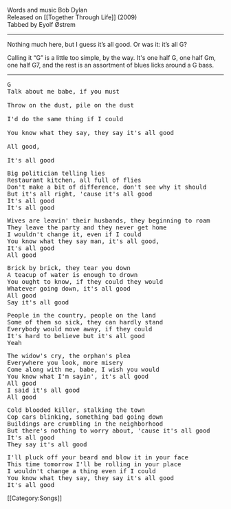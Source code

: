 Words and music Bob Dylan<br>
Released on [[Together Through Life]] (2009)<br>
Tabbed by Eyolf Østrem

----
Nothing much here, but I guess it’s all good. Or was it: it’s
all G?

Calling it “G” is a little too simple, by the way. It's one
half G, one half Gm, one half G7, and the rest is an assortment of blues
licks around a G bass.

----
<pre>
G
Talk about me babe, if you must

Throw on the dust, pile on the dust

I'd do the same thing if I could

You know what they say, they say it's all good

All good,

It's all good
</pre>

<pre>
Big politician telling lies
Restaurant kitchen, all full of flies
Don't make a bit of difference, don't see why it should
But it's all right, 'cause it's all good
It's all good
It's all good
</pre>

<pre>
Wives are leavin' their husbands, they beginning to roam
They leave the party and they never get home
I wouldn't change it, even if I could
You know what they say man, it's all good,
It's all good
All good
</pre>

<pre>
Brick by brick, they tear you down
A teacup of water is enough to drown
You ought to know, if they could they would
Whatever going down, it's all good
All good
Say it's all good
</pre>

<pre>
People in the country, people on the land
Some of them so sick, they can hardly stand
Everybody would move away, if they could
It's hard to believe but it's all good
Yeah
</pre>

<pre>
The widow's cry, the orphan's plea
Everywhere you look, more misery
Come along with me, babe, I wish you would
You know what I'm sayin', it's all good
All good
I said it's all good
All good
</pre>

<pre>
Cold blooded killer, stalking the town
Cop cars blinking, something bad going down
Buildings are crumbling in the neighborhood
But there's nothing to worry about, 'cause it's all good
It's all good
They say it's all good
</pre>

<pre>
I'll pluck off your beard and blow it in your face
This time tomorrow I'll be rolling in your place
I wouldn't change a thing even if I could
You know what they say, they say it's all good
It's all good
</pre>

[[Category:Songs]]